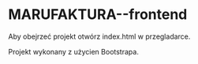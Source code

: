 # MARUFAKTURA--frontend

Aby obejrzeć projekt otwórz index.html w przegladarce.

Projekt wykonany z użycien Bootstrapa. 
